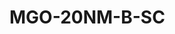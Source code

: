 # MGO-20NM-B-SC
<a name="material" />
<script type="application/ld+json">

  {
    "@context": "https://schema.org/",
    "@type": "ChemicalSubstance",
    "http://purl.org/dc/terms/conformsTo":
      {
        "@type": "CreativeWork",
        "@id": "https://bioschemas.org/profiles/ChemicalSubstance/0.4-RELEASE/"
      },
    "@id": "https://egonw.github.io/nanowiki/nanowiki506.html#material",
    "name": "MGO-20NM-B-SC",
    "sameAs: "http://127.0.0.1/mediawiki/index.php/Special:URIResolver/MGO-2D20NM-2DB-2DSC"
  }
</script>

